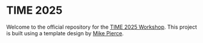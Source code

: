 # TIME 2025

Welcome to the official repository for the [TIME 2025 Workshop](https://time.anu.edu.au/workshop/time2025/). This project is built using a template design by [Mike Pierce](https://github.com/mikepierce).
